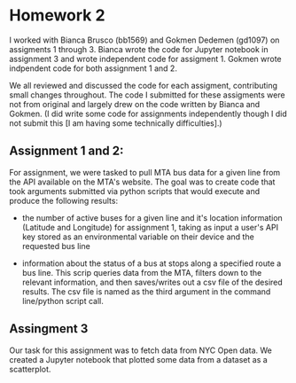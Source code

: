 
# Homework 2

I worked with Bianca Brusco (bb1569) and Gokmen Dedemen (gd1097) on assigments 1 through 3.
Bianca wrote the code for Jupyter notebook in assignment 3 and wrote independent code for assigment 1.
Gokmen wrote indpendent code for both assignment 1 and 2.

We all reviewed and discussed the code for each assigment, contributing small changes throughout.
The code I submitted for these assigments were not from original and largely drew on the code written by Bianca and Gokmen.
(I did write some code for assignments independently though I did not submit this [I am having some technically difficulties].)

## Assignment 1 and 2:
For assignment, we were tasked to pull MTA bus data for a given line from the API available on the MTA's website.
The goal was to create code that took arguments submitted via python scripts that would execute and produce the following results:
 - the number of active buses for a given line and it's location information (Latitude and Longitude) for assignment 1, taking as input a user's
 	API key stored as an environmental variable on their device and the requested bus line

 - information about the status of a bus at stops along a specified route a bus line. This scrip queries data from the MTA, filters down to the relevant information, and then saves/writes out a csv file of the desired results. The csv file is named as the third argument in the command line/python script call.

 ## Assingment 3
 Our task for this assignment was to fetch data from NYC Open data. We created a Jupyter notebook that plotted some data from a dataset as a scatterplot.